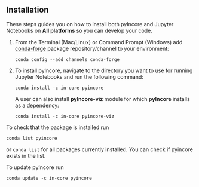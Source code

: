 ## Installation
 
These steps guides you on how to install both pyIncore and Jupyter Notebooks on **All platforms** so you can develop your code.

1. From the Terminal (Mac/Linux) or Command Prompt (Windows) add [conda-forge](https://conda-forge.org/) package repository/channel to your environment:
    ```
    conda config --add channels conda-forge
    ```

2. To install pyIncore, navigate to the directory you want to use for running Jupyter Notebooks and run the following command:
    ```
    conda install -c in-core pyincore
    ```
   A user can also install **pyIncore-viz** module for which **pyIncore** installs as a dependency:
    ```
    conda install -c in-core pyincore-viz
    ```
To check that the package is installed run 
```
conda list pyincore
```
or `conda list` for all packages currently installed. You can check if pyincore exists in the list.

To update pyIncore run 
```
conda update -c in-core pyincore
```
